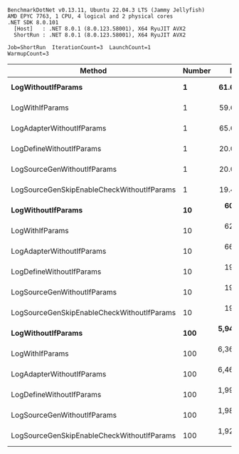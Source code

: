 ```

BenchmarkDotNet v0.13.11, Ubuntu 22.04.3 LTS (Jammy Jellyfish)
AMD EPYC 7763, 1 CPU, 4 logical and 2 physical cores
.NET SDK 8.0.101
  [Host]   : .NET 8.0.1 (8.0.123.58001), X64 RyuJIT AVX2
  ShortRun : .NET 8.0.1 (8.0.123.58001), X64 RyuJIT AVX2

Job=ShortRun  IterationCount=3  LaunchCount=1  
WarmupCount=3  

```
| Method                                     | Number | Mean        | Error      | StdDev    | Min         | Max         | Gen0   | Allocated |
|------------------------------------------- |------- |------------:|-----------:|----------:|------------:|------------:|-------:|----------:|
| **LogWithoutIfParams**                         | **1**      |    **61.65 ns** |   **6.307 ns** |  **0.346 ns** |    **61.27 ns** |    **61.95 ns** | **0.0010** |      **88 B** |
| LogWithIfParams                            | 1      |    59.60 ns |   6.107 ns |  0.335 ns |    59.34 ns |    59.98 ns | 0.0010 |      88 B |
| LogAdapterWithoutIfParams                  | 1      |    65.65 ns |  27.252 ns |  1.494 ns |    64.57 ns |    67.36 ns | 0.0010 |      88 B |
| LogDefineWithoutIfParams                   | 1      |    20.03 ns |   4.369 ns |  0.239 ns |    19.81 ns |    20.28 ns |      - |         - |
| LogSourceGenWithoutIfParams                | 1      |    20.01 ns |   4.970 ns |  0.272 ns |    19.79 ns |    20.32 ns |      - |         - |
| LogSourceGenSkipEnableCheckWithoutIfParams | 1      |    19.44 ns |   0.063 ns |  0.003 ns |    19.43 ns |    19.44 ns |      - |         - |
| **LogWithoutIfParams**                         | **10**     |   **603.40 ns** |   **9.962 ns** |  **0.546 ns** |   **602.80 ns** |   **603.87 ns** | **0.0105** |     **880 B** |
| LogWithIfParams                            | 10     |   620.81 ns | 221.397 ns | 12.136 ns |   606.80 ns |   627.88 ns | 0.0105 |     880 B |
| LogAdapterWithoutIfParams                  | 10     |   663.54 ns |  44.176 ns |  2.421 ns |   661.38 ns |   666.16 ns | 0.0105 |     880 B |
| LogDefineWithoutIfParams                   | 10     |   197.85 ns |   1.452 ns |  0.080 ns |   197.76 ns |   197.90 ns |      - |         - |
| LogSourceGenWithoutIfParams                | 10     |   197.55 ns |   1.304 ns |  0.071 ns |   197.48 ns |   197.62 ns |      - |         - |
| LogSourceGenSkipEnableCheckWithoutIfParams | 10     |   193.90 ns |  37.137 ns |  2.036 ns |   191.73 ns |   195.77 ns |      - |         - |
| **LogWithoutIfParams**                         | **100**    | **5,947.13 ns** | **119.215 ns** |  **6.535 ns** | **5,939.60 ns** | **5,951.28 ns** | **0.0992** |    **8800 B** |
| LogWithIfParams                            | 100    | 6,363.35 ns | 180.802 ns |  9.910 ns | 6,356.99 ns | 6,374.77 ns | 0.0992 |    8800 B |
| LogAdapterWithoutIfParams                  | 100    | 6,460.04 ns | 245.376 ns | 13.450 ns | 6,444.62 ns | 6,469.36 ns | 0.0992 |    8800 B |
| LogDefineWithoutIfParams                   | 100    | 1,998.71 ns | 416.063 ns | 22.806 ns | 1,985.03 ns | 2,025.03 ns |      - |         - |
| LogSourceGenWithoutIfParams                | 100    | 1,982.21 ns |  71.520 ns |  3.920 ns | 1,979.25 ns | 1,986.65 ns |      - |         - |
| LogSourceGenSkipEnableCheckWithoutIfParams | 100    | 1,923.83 ns |  48.699 ns |  2.669 ns | 1,920.90 ns | 1,926.11 ns |      - |         - |
